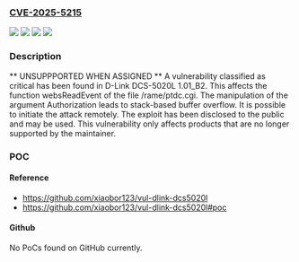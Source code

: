 ### [CVE-2025-5215](https://cve.mitre.org/cgi-bin/cvename.cgi?name=CVE-2025-5215)
![](https://img.shields.io/static/v1?label=Product&message=DCS-5020L&color=blue)
![](https://img.shields.io/static/v1?label=Version&message=%3D%201.01_B2%20&color=brighgreen)
![](https://img.shields.io/static/v1?label=Vulnerability&message=Memory%20Corruption&color=brighgreen)
![](https://img.shields.io/static/v1?label=Vulnerability&message=Stack-based%20Buffer%20Overflow&color=brighgreen)

### Description

** UNSUPPPORTED WHEN ASSIGNED ** A vulnerability classified as critical has been found in D-Link DCS-5020L 1.01_B2. This affects the function websReadEvent of the file /rame/ptdc.cgi. The manipulation of the argument Authorization leads to stack-based buffer overflow. It is possible to initiate the attack remotely. The exploit has been disclosed to the public and may be used. This vulnerability only affects products that are no longer supported by the maintainer.

### POC

#### Reference
- https://github.com/xiaobor123/vul-dlink-dcs5020l
- https://github.com/xiaobor123/vul-dlink-dcs5020l#poc

#### Github
No PoCs found on GitHub currently.

